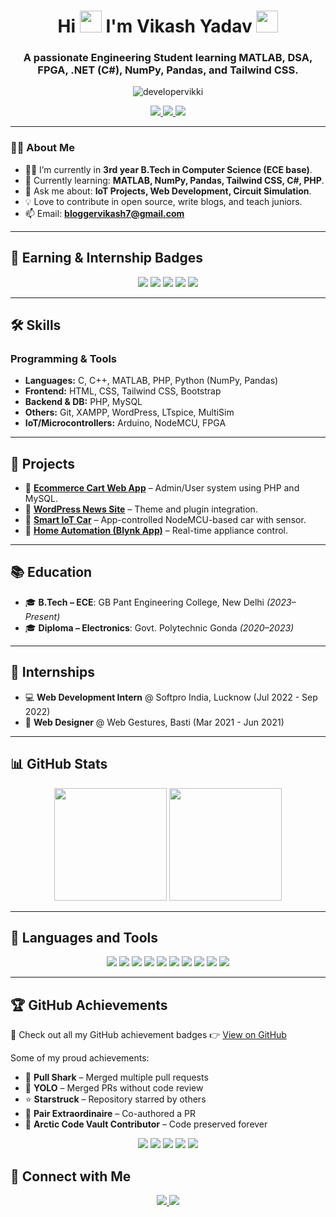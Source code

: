 <!----------------------------------- Heading Section ------------------------------------>
<h1 align="center"> 
    Hi
    <img src="https://media.giphy.com/media/hvRJCLFzcasrR4ia7z/giphy.gif" width="35px"/>
    I'm Vikash Yadav 
    <img src="https://media.giphy.com/media/WUlplcMpOCEmTGBtBW/giphy.gif" width="35px"/>
</h1>

<h3 align="center">
  A passionate Engineering Student learning MATLAB, DSA, FPGA, .NET (C#), NumPy, Pandas, and Tailwind CSS.
</h3>

<p align="center">
  <img src="https://komarev.com/ghpvc/?username=developervikki&label=Profile%20Views&color=0e75b6&style=for-the-badge" alt="developervikki" />
</p>

<!----------------------------------- Social Links ------------------------------------>
<p align="center">
  <a href="https://www.linkedin.com/in/vikashyadavbasti" target="_blank">
    <img src="https://img.shields.io/badge/LinkedIn-blue?style=for-the-badge&logo=linkedin&logoColor=white" />
  </a>
  <a href="mailto:typhonya@gmail.com">
    <img src="https://img.shields.io/badge/Gmail-D14836?style=for-the-badge&logo=gmail&logoColor=white" />
  </a>
  <a href="https://flutterfever.com" target="_blank">
    <img src="https://img.shields.io/badge/Portfolio-18A303?style=for-the-badge&logo=ionic&logoColor=white" />
  </a>
</p>

---

### 👨‍🎓 About Me

- 👨‍💻 I’m currently in **3rd year B.Tech in Computer Science (ECE base)**.
- 🌱 Currently learning: **MATLAB, NumPy, Pandas, Tailwind CSS, C#, PHP**.
- 💬 Ask me about: **IoT Projects, Web Development, Circuit Simulation**.
- 💡 Love to contribute in open source, write blogs, and teach juniors.
- 📫 Email: **bloggervikash7@gmail.com**

---

## 🏅 Earning & Internship Badges

<p align="center">
  <img src="https://img.shields.io/badge/Freelancer-Success-green?style=for-the-badge&logo=fiverr&logoColor=white" />
  <img src="https://img.shields.io/badge/Internship-Softpro%20India-blue?style=for-the-badge&logo=bookstack&logoColor=white" />
  <img src="https://img.shields.io/badge/Internship-Web%20Gestures-yellow?style=for-the-badge&logo=vercel&logoColor=black" />
  <img src="https://img.shields.io/badge/Project-Ecommerce%20App-red?style=for-the-badge&logo=php&logoColor=white" />
  <img src="https://img.shields.io/badge/IoT-Smart%20Car-orange?style=for-the-badge&logo=arduino&logoColor=white" />
</p>

---

## 🛠 Skills

### Programming & Tools
- **Languages:** C, C++, MATLAB, PHP, Python (NumPy, Pandas)
- **Frontend:** HTML, CSS, Tailwind CSS, Bootstrap
- **Backend & DB:** PHP, MySQL
- **Others:** Git, XAMPP, WordPress, LTspice, MultiSim
- **IoT/Microcontrollers:** Arduino, NodeMCU, FPGA

---

## 🚀 Projects

- 🔹 **[Ecommerce Cart Web App](#)** – Admin/User system using PHP and MySQL.
- 🔹 **[WordPress News Site](https://theupreport.com/)** – Theme and plugin integration.
- 🔹 **[Smart IoT Car](#)** – App-controlled NodeMCU-based car with sensor.
- 🔹 **[Home Automation (Blynk App)](#)** – Real-time appliance control.

---

## 📚 Education

- 🎓 **B.Tech – ECE**: GB Pant Engineering College, New Delhi _(2023–Present)_
- 🎓 **Diploma – Electronics**: Govt. Polytechnic Gonda _(2020–2023)_

---

## 💼 Internships

- 💻 **Web Development Intern** @ Softpro India, Lucknow (Jul 2022 - Sep 2022)
- 🎨 **Web Designer** @ Web Gestures, Basti (Mar 2021 - Jun 2021)

---

## 📊 GitHub Stats

<p align="center">
  <img height="180em" src="https://github-readme-stats-eight-theta.vercel.app/api?username=developervikki&show_icons=true&theme=radical&count_private=true" />
  <img height="180em" src="https://streak-stats.demolab.com?user=developervikki&theme=radical" />
</p>

---

## 🔗 Languages and Tools

<p align="center">
  <img src="https://img.shields.io/badge/Python-3776AB?style=for-the-badge&logo=python&logoColor=white" />
  <img src="https://img.shields.io/badge/Numpy-013243?style=for-the-badge&logo=numpy&logoColor=white" />
  <img src="https://img.shields.io/badge/Pandas-150458?style=for-the-badge&logo=pandas&logoColor=white" />
  <img src="https://img.shields.io/badge/Tailwind%20CSS-06B6D4?style=for-the-badge&logo=tailwind-css&logoColor=white" />
  <img src="https://img.shields.io/badge/C-00599C?style=for-the-badge&logo=c&logoColor=white" />
  <img src="https://img.shields.io/badge/C++-00599C?style=for-the-badge&logo=c%2B%2B&logoColor=white" />
  <img src="https://img.shields.io/badge/PHP-777BB4?style=for-the-badge&logo=php&logoColor=white" />
  <img src="https://img.shields.io/badge/MySQL-005C84?style=for-the-badge&logo=mysql&logoColor=white" />
  <img src="https://img.shields.io/badge/XAMPP-FB7A24?style=for-the-badge&logo=xampp&logoColor=white" />
  <img src="https://img.shields.io/badge/Git-F05032?style=for-the-badge&logo=git&logoColor=white" />
</p>

---
## 🏆 GitHub Achievements

🎯 Check out all my GitHub achievement badges 👉 [View on GitHub](https://github.com/developervikki?tab=achievements)

Some of my proud achievements:

- 🦈 **Pull Shark** – Merged multiple pull requests
- 🚀 **YOLO** – Merged PRs without code review
- ⭐ **Starstruck** – Repository starred by others
- 👯 **Pair Extraordinaire** – Co-authored a PR
- 🧊 **Arctic Code Vault Contributor** – Code preserved forever

<p align="center">
  <img src="https://img.shields.io/badge/Pull--Shark-Achievement-blue?style=for-the-badge&logo=github" />
  <img src="https://img.shields.io/badge/YOLO-Achievement-green?style=for-the-badge&logo=github" />
  <img src="https://img.shields.io/badge/Starstruck-Achievement-yellow?style=for-the-badge&logo=github" />
  <img src="https://img.shields.io/badge/Pair--Extraordinaire-Achievement-purple?style=for-the-badge&logo=github" />
  <img src="https://img.shields.io/badge/Arctic--Vault-Achievement-cyan?style=for-the-badge&logo=snowflake" />
</p>




## 📱 Connect with Me

<p align="center">
  <a href="mailto:vky9670480893@gmail.com">
    <img src="https://img.shields.io/badge/Gmail-D14836?style=for-the-badge&logo=gmail&logoColor=white" />
  </a>
  <a href="https://twitter.com/developervikki">
    <img src="https://img.shields.io/twitter/follow/developervikki?logo=twitter&style=for-the-badge" />
  </a>
</p>

